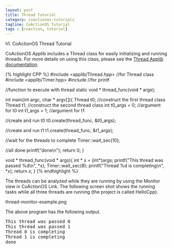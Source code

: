 ```yaml
---
layout: post
title: Thread Tutorial
category: coactionos-tutorials
tagline: CoActionOS Tutorial
tags : [coaction, tutorial]
---
```

h1. CoActionOS Thread Tutorial

CoActionOS Applib includes a Thread class for easily initializing 
and running threads. For more details on using this class, please 
see the [Thread Applib documentation](/redmine/projects/coactionos-applib/embedded/class_thread.html).

{% highlight CPP %}
#include <applib/Thread.hpp> //for Thread class
#include <applib/Timer.hpp>
#include <cstdio> //for printf
 
//function to execute with thread
static void * thread_func(void * args);
 
int main(int argc, char * argv[]){
  Thread t0; //construct the first thread class
  Thread t1; //construct the second thread class
  int t0_args = 0; //argument for t0
  int t1_args = 1; //argument for t1
 
  //create and run t0
  t0.create(thread_func, &t0_args);
 
  //create and run t1
  t1.create(thread_func, &t1_args);
 
  //wait for the threads to complete
  Timer::wait_sec(10);
 
  //all done
  printf("done\n");
  return 0;
}
 
void * thread_func(void * args){
  int * x = (int*)args;
  printf("This thread was passed %d\n", *x);
  Timer::wait_sec(8);
  printf("Thread %d is completing\n", *x);
  return x;
}
{% endhighlight %}

The threads can be analyzed while they are running by using the Monitor view 
in CoActionOS Link. The following screen shot shows the running tasks while 
all three threads are running (the project is called HelloCpp).

thread-monitor-example.png

The above program has the following output.

<pre>This thread was passed 0
This thread was passed 1
Thread 0 is completing
Thread 1 is completing
done
</pre>
